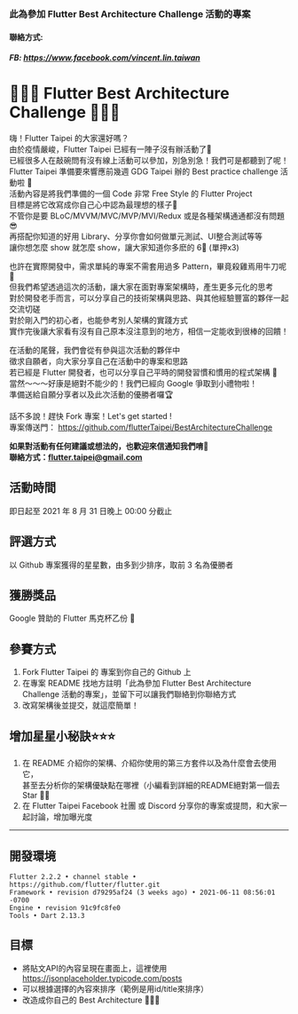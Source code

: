 ### 此為參加 Flutter Best Architecture Challenge 活動的專案
#### 聯絡方式:
##### FB: https://www.facebook.com/vincent.lin.taiwan

# 📢📢📢 Flutter Best Architecture Challenge 📢📢📢
嗨！Flutter Taipei 的大家還好嗎？  
由於疫情嚴峻，Flutter Taipei 已經有一陣子沒有辦活動了🥲  
已經很多人在敲碗問有沒有線上活動可以參加，別急別急！我們可是都聽到了呢！  
Flutter Taipei 準備要來響應前幾週 GDG Taipei 辦的 Best practice challenge 活動啦 📢  
活動內容是將我們準備的一個 Code 非常 Free Style 的 Flutter Project  
目標是將它改寫成你自己心中認為最理想的樣子🤘  
不管你是要 BLoC/MVVM/MVC/MVP/MVI/Redux 或是各種架構通通都沒有問題😎  
再搭配你知道的好用 Library、分享你會如何做單元測試、UI整合測試等等  
讓你想怎麼 show 就怎麼 show，讓大家知道你多麽的 6⃣ (單押x3) 

也許在實際開發中，需求單純的專案不需套用過多 Pattern，畢竟殺雞焉用牛刀呢🔪  
但我們希望透過這次的活動，讓大家在面對專案架構時，產生更多元化的思考  
對於開發老手而言，可以分享自己的技術架構與思路、與其他經驗豐富的夥伴一起交流切磋  
對於剛入門的初心者，也能參考別人架構的實踐方式  
實作完後讓大家看有沒有自己原本沒注意到的地方，相信一定能收到很棒的回饋！  

在活動的尾聲，我們會從有參與這次活動的夥伴中  
徵求自願者，向大家分享自己在活動中的專案和思路  
若已經是 Flutter 開發者，也可以分享自己平時的開發習慣和慣用的程式架構 🙌  
當然～～～好康是絕對不能少的！我們已經向 Google 爭取到小禮物啦！  
準備送給自願分享者以及此次活動的優勝者囉🏆  

話不多說！趕快 Fork 專案！Let's get started !  
專案傳送門： https://github.com/flutterTaipei/BestArchitectureChallenge

**如果對活動有任何建議或想法的，也歡迎來信通知我們唷🥳**  
**聯絡方式：flutter.taipei@gmail.com**

## 活動時間
即日起至 2021 年 8 月 31 日晚上 00:00 分截止

## 評選方式
以 Github 專案獲得的星星數，由多到少排序，取前 3 名為優勝者

## 獲勝獎品
Google 贊助的 Flutter 馬克杯乙份 🎁

## 參賽方式

1. Fork Flutter Taipei 的 專案到你自己的 Github 上
2. 在專案 README 找地方註明「此為參加 Flutter Best Architecture Challenge 活動的專案」，並留下可以讓我們聯絡到你聯絡方式
3. 改寫架構後並提交，就這麼簡單！

## 增加星星小秘訣⭐️⭐️⭐️

1. 在 README 介紹你的架構、介紹你使用的第三方套件以及為什麼會去使用它，  
   甚至去分析你的架構優缺點在哪裡（小編看到詳細的README絕對第一個去Star 🙋‍♂️
2. 在 Flutter Taipei Facebook 社團 或 Discord 分享你的專案或提問，和大家一起討論，增加曝光度

___


## 開發環境

```
Flutter 2.2.2 • channel stable • https://github.com/flutter/flutter.git
Framework • revision d79295af24 (3 weeks ago) • 2021-06-11 08:56:01 -0700
Engine • revision 91c9fc8fe0
Tools • Dart 2.13.3
```
## 目標

- 將貼文API的內容呈現在畫面上，這裡使用 https://jsonplaceholder.typicode.com/posts
- 可以根據選擇的內容來排序（範例是用id/title來排序）
- 改造成你自己的 Best Architecture 🎉🎉🎉






